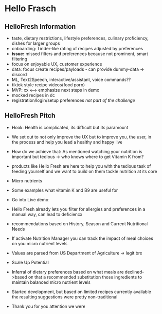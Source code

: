 # Hello Frasch

## HelloFresh Information

- taste, dietary restrictions, lifestyle preferences, culinary proficiency, dishes for larger groups
- onboarding: Tinder-like rating of recipes adjusted by preferences
- **issue:** missed filters and preferences because not prominent, smart filtering
- focus on enjoyable UX, customer experience
- data: focus create recipes/payloads - can provide dummy-data -> discord
- ML, Text2Speech, interactive/assistant, voice commands??
- tiktok style recipe videos(food porn)
- MVP: xx <--> emphasize next steps in demo
- mocked recipes in dc
- registration/login/setup preferences *not part of the challenge*

## HelloFresh Pitch

- Hook: Health is complicated, its difficult but its paramount
- We set out to not only improve the UX but to improve you, the user, in the process and help you lead a healthy and happy live
- How do we achieve that: As mentioned watching your nutrition is important but tedious -> who knows where to get Vitamin K from?
- products like Hello Fresh are here to help you with the tedious task of feeding yourself and we want to build on them tackle nutrition at its core
- Micro nutrients
- Some examples what vitamin K and B9 are useful for
- Go into Live demo:
- Hello Fresh already lets you filter for allergies and preferences in a manual way, can lead to deficiencx
- recommendations based on History, Season and Current Nutritional Needs
- If activate Nutrition Manager you can track the impact of meal choices on you micro nutrient levels
- Values are parsed from US Department of Agriculture -> legit bro
- Scale Up Potential
- Inferral of dietary preferences based on what meals are declined->based on that a recommended substitution those ingredients to maintain balanced micro nutrient levels
- Started development, but based on limited recipes currently available the resulting suggestions were pretty non-traditional
  
- Thank you for you attention we were 
